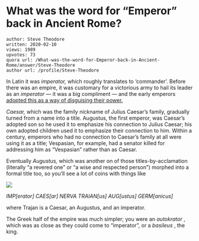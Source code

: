 # What was the word for “Emperor” back in Ancient Rome?

	author: Steve Theodore
	written: 2020-02-10
	views: 1989
	upvotes: 73
	quora url: /What-was-the-word-for-Emperor-back-in-Ancient-Rome/answer/Steve-Theodore
	author url: /profile/Steve-Theodore


In Latin it was _imperator,_ which roughly translates to ‘commander’. Before there was an empire, it was customary for a victorious army to hail its leader as an _imperator —_ it was a big compliment — and the early emperors [adopted this as a way of disguising their power.](https://www.quora.com/Why-is-the-word-%E2%80%9CEmperor%E2%80%9D-derived-from-Caesar-in-so-many-languages-when-the-Roman-Emperors-were-called-%E2%80%9CAugusti%E2%80%9D/answer/Steve-Theodore?ch=10&share=e8d1d6f8&srid=zLvM)

_Caesar,_ which was the family nickname of Julius Caesar’s family, gradually turned from a name into a title. Augustus, the first emperor, was Caesar’s adopted son so he used it to emphasize his connection to Julius Caesar; his own adopted children used it to emphasize their connection to him. Within a century, emperors who had no connection to Caesar’s family at all were using it as a title; Vespasian, for example, had a senator killed for addressing him as “Vespasian” rather than as Caesar.

Eventually _Augustus,_ which was another on of those titles-by-acclamation (literally “a revered one” or “a wise and respected person”) morphed into a formal title too, so you’ll see a lot of coins with things like

![](https://qph.fs.quoracdn.net/main-qimg-dd38f8772b4545234a94693d6b9e1c43)

_IMP[erator] CAES[ar] NERVA TRAIAN[us] AUG[ustus] GERM[anicus]_ 

where Trajan is a Caesar, an Augustus, and an imperator.

The Greek half of the empire was much simpler; you were an _autokrator_ , which was as close as they could come to “imperator”, or a _basileus_ , the king.

